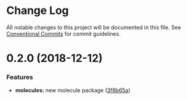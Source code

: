 # Change Log

All notable changes to this project will be documented in this file.
See [Conventional Commits](https://conventionalcommits.org) for commit guidelines.

# 0.2.0 (2018-12-12)


### Features

* **molecules:** new molecule package ([3f8b65a](https://github.com/BlazeUI/blaze/commit/3f8b65a))
